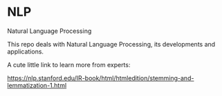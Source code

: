 # NLP
Natural Language Processing

This repo deals with Natural Language Processing, its developments and applications.

A cute little link to learn more from experts:

https://nlp.stanford.edu/IR-book/html/htmledition/stemming-and-lemmatization-1.html
